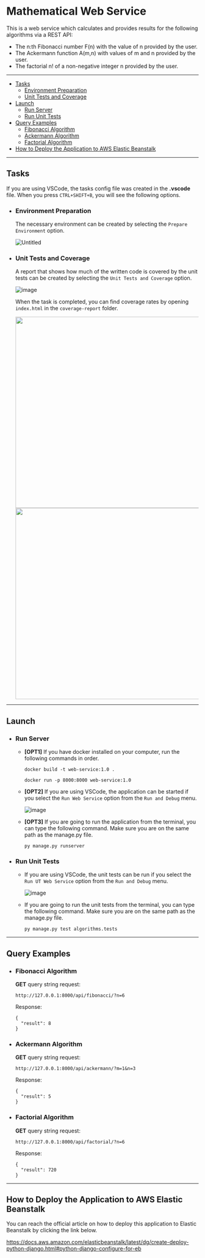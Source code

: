 # Mathematical Web Service

This is a web service which calculates and provides results for the following algorithms via a REST API:

- The n:th Fibonacci number F(n) with the value of n provided by the user.
- The Ackermann function A(m,n) with values of m and n provided by the user.
- The factorial n! of a non-negative integer n provided by the user.

---

- [Tasks](#tasks)
  - [Environment Preparation](#environment-preparation)
  - [Unit Tests and Coverage](#unit-tests-and-coverage)
- [Launch](#launch)
  - [Run Server](#run-server)
  - [Run Unit Tests](#run-unit-tests)
- [Query Examples](#query-examples)
  - [Fibonacci Algorithm](#fibonacci-algorithm)
  - [Ackermann Algorithm](#ackermann-algorithm)
  - [Factorial Algorithm](#factorial-algorithm)
- [How to Deploy the Application to AWS Elastic Beanstalk](#how-to-deploy-the-application-to-aws-elastic-beanstalk)

---

## Tasks

If you are using VSCode, the tasks config file was created in the **.vscode** file. When you press ```CTRL+SHIFT+B```, you will see the following options.

- ### Environment Preparation

  The necessary environment can be created by selecting the ```Prepare Environment``` option.

  ![Untitled](https://user-images.githubusercontent.com/24498747/160241473-4c582291-1cb8-4cbb-99f3-03ec6c1c9715.png)


- ### Unit Tests and Coverage

  A report that shows how much of the written code is covered by the unit tests can be created by selecting the ```Unit Tests and Coverage``` option.

  ![image](https://user-images.githubusercontent.com/24498747/160241801-88889260-7d83-443e-a0cc-113ea8cfc3e4.png)
  
  When the task is completed, you can find coverage rates by opening ```index.html``` in the ```coverage-report``` folder.
  
  <img src="https://user-images.githubusercontent.com/24498747/160244757-454c962f-acab-4f31-88c7-2ef3e9bcffb4.png" height="500"/> 
  <img src="https://user-images.githubusercontent.com/24498747/160274670-6ca4c7db-c285-41c7-a845-e196a2d346c7.png" width="500"/> 


---

## Launch

- ### Run Server

  - **[OPT1]** If you have docker installed on your computer, run the following commands in order.
    ```
    docker build -t web-service:1.0 .
    ```
    
    ```
    docker run -p 8000:8000 web-service:1.0
    ```

  - **[OPT2]** If you are using VSCode, the application can be started if you select the ```Run Web Service``` option from the ```Run and Debug``` menu.

    ![image](https://user-images.githubusercontent.com/24498747/160242849-c7c03010-c008-40f3-bd9a-8534cd350ffb.png)

  - **[OPT3]** If you are going to run the application from the terminal, you can type the following command. Make sure you are on the same path as the manage.py file.

    ```
    py manage.py runserver
    ```
  
- ### Run Unit Tests

  - If you are using VSCode, the unit tests can be run if you select the ```Run UT Web Service``` option from the ```Run and Debug``` menu.

    ![image](https://user-images.githubusercontent.com/24498747/160243119-a15ef52c-cbed-4841-87aa-54aa50ff3b9e.png)

  - If you are going to run the unit tests from the terminal, you can type the following command. Make sure you are on the same path as the manage.py file.

    ```
    py manage.py test algorithms.tests
    ```

---

## Query Examples

- ### Fibonacci Algorithm

    **GET** query string request:

      http://127.0.0.1:8000/api/fibonacci/?n=6

    Response:

      {
        "result": 8
      }
    

- ### Ackermann Algorithm

    **GET** query string request:

      http://127.0.0.1:8000/api/ackermann/?m=1&n=3

    Response:

      {
        "result": 5
      }
    

- ### Factorial Algorithm

    **GET** query string request:

      http://127.0.0.1:8000/api/factorial/?n=6

    Response:

      {
        "result": 720
      }
    
---

## How to Deploy the Application to AWS Elastic Beanstalk

You can reach the official article on how to deploy this application to Elastic Beanstalk by clicking the link below.

https://docs.aws.amazon.com/elasticbeanstalk/latest/dg/create-deploy-python-django.html#python-django-configure-for-eb
